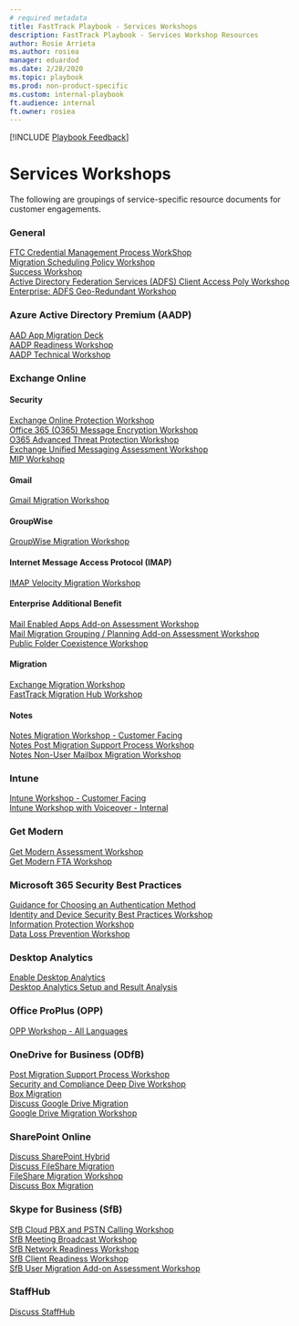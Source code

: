 ```yaml
---  
# required metadata  
title: FastTrack Playbook - Services Workshops
description: FastTrack Playbook - Services Workshop Resources
author: Rosie Arrieta  
ms.author: rosiea  
manager: eduardod  
ms.date: 2/28/2020  
ms.topic: playbook  
ms.prod: non-product-specific  
ms.custom: internal-playbook  
ft.audience: internal  
ft.owner: rosiea
---  
```

[!INCLUDE [Playbook Feedback](./includes/questions-feedback.md)]  
# Services Workshops

The following are groupings of service-specific resource documents for customer engagements.

### General
[FTC Credential Management Process WorkShop](https://aka.ms/AA6qmje)\
[Migration Scheduling Policy Workshop](https://aka.ms/AA7628b)\
[Success Workshop](https://aka.ms/AA6rhjo)\
[Active Directory Federation Services (ADFS) Client Access Poly Workshop](https://aka.ms/AA7628e)\
[Enterprise: ADFS Geo-Redundant Workshop](https://aka.ms/AA75mgv)

### Azure Active Directory Premium (AADP)
[AAD App Migration Deck](https://aka.ms/AA75mhb)\
[AADP Readiness Workshop](https://aka.ms/AA6qmjh)\
[AADP Technical Workshop](https://aka.ms/AA76290)

### Exchange Online
#### Security
[Exchange Online Protection Workshop](https://aka.ms/AA6qmj3)\
[Office 365 (O365) Message Encryption Workshop](https://aka.ms/AA6qmj3)\
[O365 Advanced Threat Protection Workshop](https://aka.ms/AA6qmj3)\
[Exchange Unified Messaging Assessment Workshop](https://aka.ms/AA6qmj3)\
[MIP Workshop](https://aka.ms/AA7cetn)
#### Gmail
[Gmail Migration Workshop](https://aka.ms/AA7628y)
#### GroupWise
[GroupWise Migration Workshop](https://aka.ms/AA75mho)
#### Internet Message Access Protocol (IMAP)
[IMAP Velocity Migration Workshop](https://aka.ms/AA7628z)
#### Enterprise Additional Benefit
[Mail Enabled Apps Add-on Assessment Workshop](https://aka.ms/AA75mgt)\
[Mail Migration Grouping / Planning Add-on Assessment Workshop](https://aka.ms/AA7628f)\
[Public Folder Coexistence Workshop](https://aka.ms/AA75mgl)
#### Migration
[Exchange Migration Workshop](https://aka.ms/AA75mhk)\
[FastTrack Migration Hub Workshop](https://aka.ms/AA6qmj7)
#### Notes
[Notes Migration Workshop - Customer Facing](https://aka.ms/AA75mhn)\
[Notes Post Migration Support Process Workshop](https://microsoft.sharepoint.com/teams/ftccm/FTOP/Forms/AllItems.aspx?RootFolder=%2Fteams%2Fftccm%2FFTOP%2FMigration%2FNotes&FolderCTID=0x012000904F5E794E882F4D94FA3B0142FA461C)\
[Notes Non-User Mailbox Migration Workshop](https://microsoft.sharepoint.com/teams/ftccm/FTOP/Forms/AllItems.aspx?RootFolder=%2Fteams%2Fftccm%2FFTOP%2FMigration%2FNotes&FolderCTID=0x012000904F5E794E882F4D94FA3B0142FA461C)

### Intune
[Intune Workshop - Customer Facing](https://aka.ms/AA75mhy)\
[Intune Workshop with Voiceover - Internal](https://microsoft.sharepoint.com/:p:/r/teams/ftccm/_layouts/15/Doc.aspx?sourcedoc=%7B52FD33A4-5E2D-4D50-960C-6579620EF93B%7D&file=IntuneWorkshop_Voiceover.pptx&action=edit&mobileredirect=true)  

### Get Modern
[Get Modern Assessment Workshop](https://aka.ms/AA6rhjp)\
[Get Modern FTA Workshop](https://aka.ms/GMFTAWorkshop)  

### Microsoft 365 Security Best Practices
[Guidance for Choosing an Authentication Method](https://aka.ms/AA6qmjh)\
[Identity and Device Security Best Practices Workshop](https://aka.ms/AA6qmjh)\
[Information Protection Workshop](https://aka.ms/AA6qmj3)\
[Data Loss Prevention Workshop](https://aka.ms/AA6qmj3)  

### Desktop Analytics
[Enable Desktop Analytics](https://aka.ms/sbsDASetup)\
[Desktop Analytics Setup and Result Analysis](https://aka.ms/GMFTADA)  

### Office ProPlus (OPP)
[OPP Workshop - All Languages](https://aka.ms/AA76297)  

### OneDrive for Business (ODfB)
[Post Migration Support Process Workshop](https://microsoft.sharepoint.com/teams/ftccm/FTOP/Forms/AllItems.aspx?RootFolder=%2Fteams%2Fftccm%2FFTOP%2FMigration%2FOD4B%20Migration%20Post%20Migration%20Support%20Process%20Workshop&FolderCTID=0x012000904F5E794E882F4D94FA3B0142FA461C)\
[Security and Compliance Deep Dive Workshop](https://aka.ms/AA76299)\
[Box Migration](https://aka.ms/AA6qmj7)\
[Discuss Google Drive Migration](https://microsoft.sharepoint.com/teams/ftccm/FTOP/Migration/GoogleDrive/Guidance_Discuss_Google_Drive_to_OD4B.docx?d=w52a316cb094c421aa06f5e9a9ae5ea8e)\
[Google Drive Migration Workshop](https://aka.ms/AA75mho) 

### SharePoint Online
[Discuss SharePoint Hybrid](https://microsoft.sharepoint.com/:w:/r/teams/ftccm/_layouts/15/Doc.aspx?sourcedoc=%7B8386B96B-66F6-4F48-BDB8-CC8C0E406167%7D&file=Discuss%20SharePoint%20Hybrid.docx&action=default&mobileredirect=true)\
[Discuss FileShare Migration](https://microsoft.sharepoint.com/:w:/r/teams/ftccm/_layouts/15/Doc.aspx?sourcedoc=%7BE1455F93-10D4-4503-9121-69F48A2BC5DA%7D&file=Discuss%20Fileshare%20Migration.docx&action=default&mobileredirect=true)\
[FileShare Migration Workshop](https://aka.ms/AA75mhk)\
[Discuss Box Migration](https://microsoft.sharepoint.com/teams/ftccm/FTOP/Migration/Box/Discuss%20Box%20Migration.docx?d=w7a6d23357c534a4885c5ef58e2788150)  

### Skype for Business (SfB)
[SfB Cloud PBX and PSTN Calling Workshop](https://microsoft.sharepoint.com/teams/ftccm/FTOP/Localized/SfBAssessWorkshop/SfBCloudPBXandPTSNCalling)\
[SfB Meeting Broadcast Workshop](https://microsoft.sharepoint.com/teams/ftccm/FTOP/Forms/AllItems.aspx?RootFolder=%2Fteams%2Fftccm%2FFTOP%2FLocalized%2FSfBAssessWorkshop%2FSfBMeetingBroadcast&FolderCTID=0x012000904F5E794E882F4D94FA3B0142FA461C)\
[SfB Network Readiness Workshop](https://microsoft.sharepoint.com/teams/ftccm/FTOP/Forms/AllItems.aspx?RootFolder=%2Fteams%2Fftccm%2FFTOP%2FLocalized%2FSfBAssessWorkshop%2FSfBNetworkReadiness&FolderCTID=0x012000904F5E794E882F4D94FA3B0142FA461C)\
[SfB Client Readiness Workshop](https://aka.ms/AA7629a)\
[SfB User Migration Add-on Assessment Workshop](https://aka.ms/AA75mi5)  

### StaffHub
[Discuss StaffHub](https://ftop.microsoft.com/redirect/?sourceUri=https://ftop.microsoft.com/app%23/tenant/970e8cf6-0abd-4f9e-8689-320d9ef1de48/detail/tasks&taskId=3294&targetUri=https://microsoft.sharepoint.com/teams/ftccm/FTOP/StaffHub/en-us_Discuss%20StaffHub.docx) 

